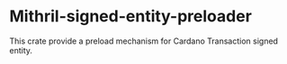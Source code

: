 # Mithril-signed-entity-preloader

This crate provide a preload mechanism for Cardano Transaction signed entity.
